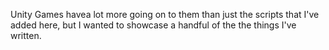 Unity Games havea lot more going on to them than just the scripts that I've added here, but I wanted to showcase a handful of the the things I've written.
